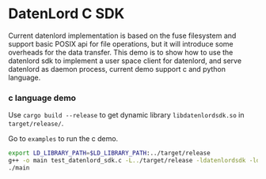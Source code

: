# DatenLord C SDK

Current datenlord implementation is based on the fuse filesystem and support basic POSIX api for file operations, but it will introduce some overheads for the data transfer.
This demo is to show how to use the datenlord sdk to implement a user space client for datenlord, and serve datenlord as daemon process, current demo support c and python language.

### c language demo

Use `cargo build --release` to get dynamic library `libdatenlordsdk.so` in `target/release/`.

Go to `examples` to run the c demo.
```bash
export LD_LIBRARY_PATH=$LD_LIBRARY_PATH:../target/release
g++ -o main test_datenlord_sdk.c -L../target/release -ldatenlordsdk -ldl
./main
```